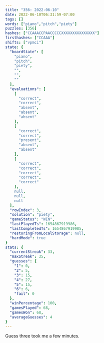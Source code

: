 ```yaml
---
title: "356: 2022-06-10"
date: 2022-06-10T06:31:59-07:00
tags: []
words: ["piano","pitch","piety"]
puzzles: [356]
hashes: ["CCAAACCPAACCCCCXXXXXXXXXXXXXXX"]
firsthashes: ["CCAAA"]
shifts: ["vpmci"]
state: {
  "boardState": [
    "piano",
    "pitch",
    "piety",
    "",
    "",
    ""
  ],
  "evaluations": [
    [
      "correct",
      "correct",
      "absent",
      "absent",
      "absent"
    ],
    [
      "correct",
      "correct",
      "present",
      "absent",
      "absent"
    ],
    [
      "correct",
      "correct",
      "correct",
      "correct",
      "correct"
    ],
    null,
    null,
    null
  ],
  "rowIndex": 3,
  "solution": "piety",
  "gameStatus": "WIN",
  "lastPlayedTs": 1654867919986,
  "lastCompletedTs": 1654867919985,
  "restoringFromLocalStorage": null,
  "hardMode": true
}
stats: {
  "currentStreak": 33,
  "maxStreak": 35,
  "guesses": {
    "1": 0,
    "2": 5,
    "3": 15,
    "4": 27,
    "5": 15,
    "6": 6,
    "fail": 0
  },
  "winPercentage": 100,
  "gamesPlayed": 68,
  "gamesWon": 68,
  "averageGuesses": 4
}
---
```


<!-- more -->
Guess three took me a few minutes. 
